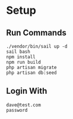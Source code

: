 # Setup

## Run Commands

```
./vendor/bin/sail up -d
sail bash
npm install
npm run build
php artisan migrate
php artisan db:seed
```

## Login With

```
dave@test.com
password
```
